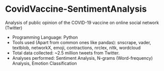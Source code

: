 # CovidVaccine-SentimentAnalysis
Analysis of public opinion of the COVID-19 vaccine on online social network (Twitter)
* Programming Language: Python
* Tools used (Apart from common ones like pandas): snscrape, vader, textblob, networkX, emoji, contractions, nrclex, nltk, wordcloud
* Total data collected: ~2.5 million tweets from Twitter.
* Analyses performed: Sentiment Analysis, N-grams (Word-frequency) Analysis, Emotion Classification 
